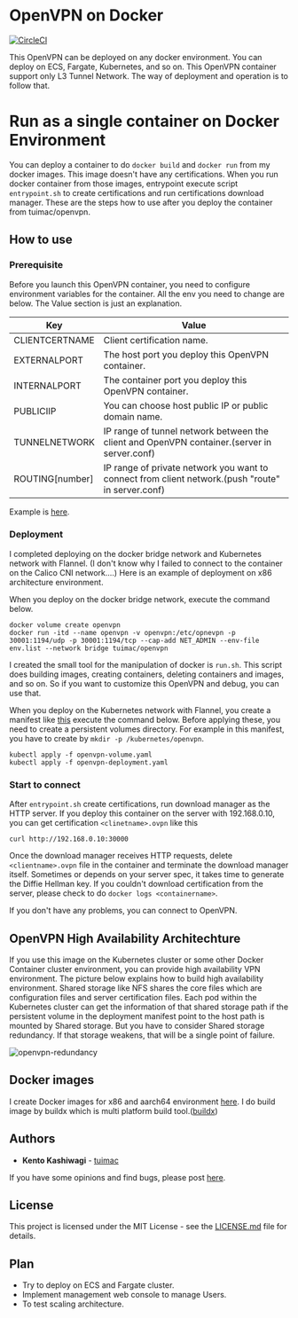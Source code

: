 # OpenVPN on Docker
[env.list]: <https://github.com/tuimac/openvpn/blob/master/images/env.list>
[manifests]: <https://github.com/tuimac/openvpn/tree/master/kubernetes>
[![CircleCI](https://circleci.com/gh/tuimac/openvpn.svg?style=shield)](https://circleci.com/gh/tuimac/openvpn)

This OpenVPN can be deployed on any docker environment.
You can deploy on ECS, Fargate, Kubernetes, and so on.
This OpenVPN container support only L3 Tunnel Network.
The way of deployment and operation is to follow that.

# Run as a single container on Docker Environment
You can deploy a container to do `docker build` and `docker run` from my docker images.
This image doesn't have any certifications.
When you run docker container from those images,
entrypoint execute script `entrypoint.sh` to create certifications and run certifications download manager.
These are the steps how to use after you deploy the container from tuimac/openvpn.

## How to use

### Prerequisite
Before you launch this OpenVPN container, you need to configure environment variables for the container.
All the env you need to change are below. The Value section is just an explanation.

| Key | Value |
| ----- | ----- |
| CLIENTCERTNAME | Client certification name. |
| EXTERNALPORT | The host port you deploy this OpenVPN container. |
| INTERNALPORT | The container port you deploy this OpenVPN container. |
| PUBLICIIP | You can choose host public IP or public domain name. |
| TUNNELNETWORK | IP range of tunnel network between the client and OpenVPN container.(server in server.conf) |
| ROUTING[number] | IP range of private network you want to connect from client network.(push "route" in server.conf) |

Example is [here][env.list].

### Deployment
I completed deploying on the docker bridge network and Kubernetes network with Flannel.
(I don't know why I failed to connect to the container on the Calico CNI network....)
Here is an example of deployment on x86 architecture environment.

When you deploy on the docker bridge network, execute the command below.
```
docker volume create openvpn
docker run -itd --name openvpn -v openvpn:/etc/opnevpn -p 30001:1194/udp -p 30001:1194/tcp --cap-add NET_ADMIN --env-file env.list --network bridge tuimac/openvpn
```
I created the small tool for the manipulation of docker is `run.sh`.
This script does building images, creating containers, deleting containers and images, and so on.
So if you want to customize this OpenVPN and debug, you can use that.

When you deploy on the Kubernetes network with Flannel, you create a manifest like [this][manifests] execute the command below.
Before applying these, you need to create a persistent volumes directory. For example in this manifest, you have to create
by `mkdir -p /kubernetes/openvpn`.
```
kubectl apply -f openvpn-volume.yaml
kubectl apply -f openvpn-deployment.yaml
```

### Start to connect
After `entrypoint.sh` create certifications, run download manager as the HTTP server.
If you deploy this container on the server with 192.168.0.10,
you can get certification `<clinetname>.ovpn` like this
```
curl http://192.168.0.10:30000
```
Once the download manager receives HTTP requests,
delete `<clientname>.ovpn` file in the container and terminate the download manager itself.
Sometimes or depends on your server spec, it takes time to generate the Diffie Hellman key.
If you couldn't download certification from the server, please check to do `docker logs <containername>`.

If you don't have any problems, you can connect to OpenVPN.

## OpenVPN High Availability Architechture
If you use this image on the Kubernetes cluster or some other Docker Container cluster environment, you can provide high availability VPN environment. The picture below explains how to build high availability environment. Shared storage like NFS shares the core files which are configuration files and server certification files. Each pod within the Kubernetes cluster can get the information of that shared storage path if the persistent volume in the deployment manifest point to the host path is mounted by Shared storage.
But you have to consider Shared storage redundancy. If that storage weakens, that will be a single point of failure.

![openvpn-redundancy](https://user-images.githubusercontent.com/18078024/111646279-db1a0000-8844-11eb-8939-c446587a4ca1.png)

## Docker images
I create Docker images for x86 and aarch64 environment [here](https://hub.docker.com/repository/docker/tuimac/openvpn).
I do build image by buildx which is multi platform build tool.([buildx](https://github.com/docker/buildx))

## Authors

* **Kento Kashiwagi** - [tuimac](https://github.com/tuimac)

If you have some opinions and find bugs, please post [here](https://github.com/tuimac/openvpn/issues).

## License

This project is licensed under the MIT License - see the [LICENSE.md](LICENSE.md) file for details.

## Plan

- Try to deploy on ECS and Fargate cluster.
- Implement management web console to manage Users.
- To test scaling architecture.
